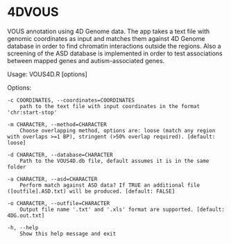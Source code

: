 # 4DVOUS
VOUS annotation using 4D Genome data.
The app takes a text file with genomic coordinates as input and matches them against 4D Genome database in order to find chromatin interactions outside the regions. Also a screening of the ASD database is implemented in order to test associations between mapped genes and autism-associated genes.

Usage: VOUS4D.R [options]


Options:
	
	-c COORDINATES, --coordinates=COORDINATES
		path to the text file with input coordinates in the format 'chr:start-stop'

	-m CHARACTER, --method=CHARACTER
		Choose overlapping method, options are: loose (match any region with overlaps >=1 BP), stringent (>50% overlap required). [default: loose]

	-d CHARACTER, --database=CHARACTER
		Path to the VOUS4D.db file, default assumes it is in the same folder

	-a CHARACTER, --asd=CHARACTER
		Perform match against ASD data? If TRUE an additional file ([outfile].ASD.txt) will be produced. [default: FALSE]

	-o CHARACTER, --outfile=CHARACTER
		Output file name '.txt' and '.xls' format are supported. [default: 4DG.out.txt]

	-h, --help
		Show this help message and exit

